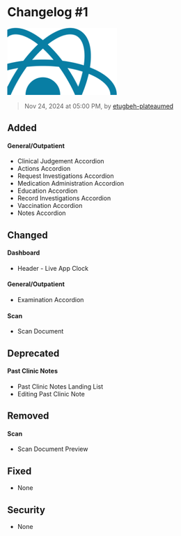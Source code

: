# Changelog #1

<img src="../images/partial-react-logo.png" width="50%" alt="screenshot" />

> Nov 24, 2024 at 05:00 PM, by [etugbeh-plateaumed](https://github.com/2gbeh)

## Added

#### General/Outpatient

- Clinical Judgement Accordion
- Actions Accordion
- Request Investigations Accordion
- Medication Administration Accordion
- Education Accordion
- Record Investigations Accordion
- Vaccination Accordion
- Notes Accordion

## Changed

#### Dashboard

- Header - Live App Clock

#### General/Outpatient

- Examination Accordion

#### Scan

- Scan Document

## Deprecated

#### Past Clinic Notes

- Past Clinic Notes Landing List
- Editing Past Clinic Note

## Removed

#### Scan

- Scan Document Preview

## Fixed

- None

## Security

- None
